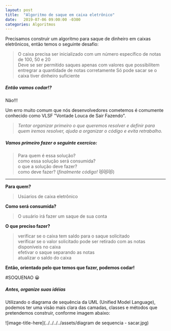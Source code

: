```yaml
---
layout: post
title:  "Algoritmo de saque em caixa eletrônico"
date:   2019-07-06 09:00:00 -0300
categories: Algoritmos
---
```


Precisamos construir um algoritmo para saque de dinheiro em caixas eletrônicos, então temos o seguinte desafio:  

> O caixa precisa ser inicializado com um número específico de notas de 100, 50 e 20  
> Deve se ser permitido saques apenas com valores que possibilitem entregrar a quantidade de notas corretamente 
> Só pode sacar se o caixa tiver dinheiro suficiente

##### Então vamos codar!?

<div class="row">
    <div class="col xl12">
      <div class="card blue-grey darken-1">
        <div class="card-content white-text">
          <span class="card-title">Não!!!</span>
          <p>Um erro muito comum que nós desenvolvedores cometemos é comumente conhecido como VLSF "Vontade Louca de Sair Fazendo".</p>
        </div>
      </div>
    </div>
  </div>
  

> _Tentar organizar primeiro o que queremos resolver e definir para quem iremos resolver, ajuda a organizar o código e evita retrabalho._

##### Vamos primeiro fazer o seguinte exercíco:  
> Para quem é essa solução?  
> como essa solução será consumida?  
> o que a solução deve fazer?  
> como deve fazer? (*finalmente código!* :heart_eyes_cat::heart_eyes_cat::heart_eyes_cat:)  

----


**Para quem?**
> Usúarios de caixa eletrônico

**Como será consumida?**
> O usuário irá fazer um saque de sua conta

**O que preciso fazer?**
> verificar se o caixa tem saldo para o saque solicitado  
> verificar se o valor solicitado pode ser retirado com as notas disponíveis no caixa  
> efetivar o saque separando as notas  
> atualizar o saldo do caixa  

**Então, orientado pelo que temos que fazer, podemos codar!** 

\#SOQUENAO :grinning:  

##### Antes, organize suas idéias

Utilizando o diagrama de sequência da UML (Unified Model Language), podemos ter uma visão mais clara das camadas, classes e métodos que pretendemos construir, conforme imagem abaixo:  
  

![image-title-here](../../../../assets/diagram de sequencia - sacar.jpg)
